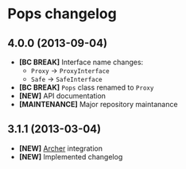 # Pops changelog

## 4.0.0 (2013-09-04)

- **[BC BREAK]** Interface name changes:
    - `Proxy` -> `ProxyInterface`
    - `Safe` -> `SafeInterface`
- **[BC BREAK]** `Pops` class renamed to `Proxy`
- **[NEW]** API documentation
- **[MAINTENANCE]** Major repository maintanance

## 3.1.1 (2013-03-04)

- **[NEW]** [Archer](https://github.com/IcecaveStudios/archer) integration
- **[NEW]** Implemented changelog
